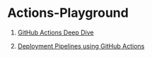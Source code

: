 # Actions-Playground

1. [GitHub Actions Deep Dive](https://learn.acloud.guru/course/github-actions-deep-dive)

2. [Deployment Pipelines using GitHub Actions](https://learn.acloud.guru/course/deployment-pipelines-using-github-actions)
